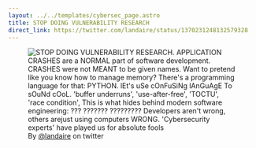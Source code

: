 ```yaml
---
layout: ../../templates/cybersec_page.astro
title: STOP DOING VULNERABILITY RESEARCH
direct_link: https://twitter.com/landaire/status/1370231248132579328
---
```


<figure>
  <img src="/cybersec/2021-03-12.jfif" alt="STOP DOING VULNERABILITY RESEARCH. APPLICATION CRASHES are a NORMAL part of software development. CRASHES were not MEANT to be given names. Want to pretend like you know how to manage memory? There's a programming language for that: PYTHON. lEt's uSe cOnFuSiNg lAnGuAgE To sOuNd cOoL. 'buffer underruns', 'use-after-free', 'TOCTU', 'race condition', This is what hides behind modern software engineering: ??? ??????? ????????? Developers aren't wrong, others arejust using computers WRONG. 'Cybersecurity experts' have played us for absolute fools" />
  <figcaption>By <a href="https://twitter.com/landaire/">@landaire</a> on twitter</figcaption>
</figure>
